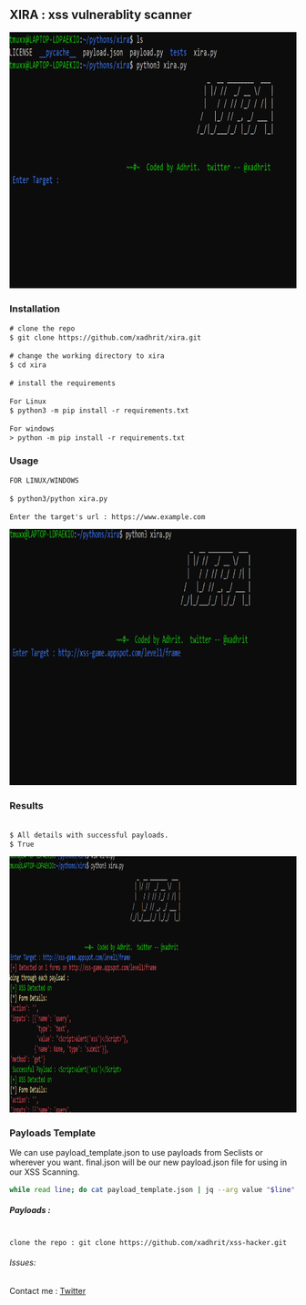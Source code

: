 ## XIRA : xss vulnerablity scanner 

<p align=center>
<img src="xira.png"  height="450px" width="800px" alt="xira" />
</p>


### Installation

```console
# clone the repo
$ git clone https://github.com/xadhrit/xira.git

# change the working directory to xira
$ cd xira

# install the requirements
 
For Linux
$ python3 -m pip install -r requirements.txt

For windows
> python -m pip install -r requirements.txt
```

### Usage

```console
FOR LINUX/WINDOWS

$ python3/python xira.py

Enter the target's url : https://www.example.com
```

<p align=center>
<img src="ss1.png"  height="450px" width="800px" alt="xira" />
</p>



### Results

```console

$ All details with successful payloads.
$ True
```

<p align=center>
<img src="ss.png"  height="450px" width="800px" alt="xira" />
</p>

### Payloads Template
We can use payload_template.json to use payloads from Seclists or wherever you want. final.json will be our new payload.json file for using in our XSS Scanning.
```bash
while read line; do cat payload_template.json | jq --arg value "$line" '.payload[]|=.+{ "payload_name" : $value }' >> final.json;done < XSS-Jhaddix.txt
```

##### Payloads :

```console

clone the repo : git clone https://github.com/xadhrit/xss-hacker.git

```
###### Issues:
Contact me : <a href= "https://twitter.com/xadhrit">Twitter</a>
           

